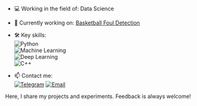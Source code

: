 

- 💻 Working in the field of: Data Science  
- 🚀 Currently working on: [Basketball Foul Detection](https://github.com/vkalinovski/-Basketball_foul_detection)  
- 🛠️ Key skills:  
  ![Python](https://img.shields.io/badge/-Python-3776AB?logo=python&logoColor=white)  
  ![Machine Learning](https://img.shields.io/badge/-Machine%20Learning-102230?logo=scikit-learn&logoColor=white)  
  ![Deep Learning](https://img.shields.io/badge/-Deep%20Learning-003569?logo=pytorch&logoColor=white)  
  ![C++](https://img.shields.io/badge/-C++-00599C?logo=cplusplus&logoColor=white)
  
- 📫 Contact me:  
  [![Telegram](https://img.shields.io/badge/-Telegram-2CA5E0?logo=telegram&logoColor=white)](https://t.me/sessytes)
  [![Email](https://img.shields.io/badge/-Email-D14836?logo=gmail&logoColor=white)](mailto:testingOh@yandex.ru)

Here, I share my projects and experiments. Feedback is always welcome!
